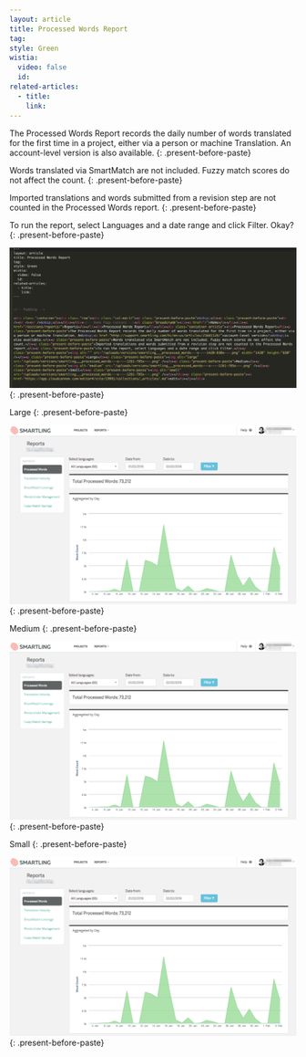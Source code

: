 ```yaml
---
layout: article
title: Processed Words Report
tag:
style: Green
wistia:
  video: false
  id:
related-articles:
  - title:
    link:
---
```



The Processed Words Report records the daily number of words translated for the first time in a project, either via a person or machine Translation. An account-level version is also available.
{: .present-before-paste}

Words translated via SmartMatch are not included. Fuzzy match scores do not affect the count.
{: .present-before-paste}

Imported translations and words submitted from a revision step are not counted in the Processed Words report.
{: .present-before-paste}

To run the report, select Languages and a date range and click Filter. Okay?
{: .present-before-paste}

![](/uploads/versions/cloudcannon---x----1059-519x---.png)
{: .present-before-paste}

Large
{: .present-before-paste}

![large](/uploads/versions/smartling___processed_words---x----1261-785x---.png)
{: .present-before-paste}

Medium
{: .present-before-paste}

![medium](/uploads/versions/smartling___processed_words---x----1261-785x---.png)
{: .present-before-paste}

Small
{: .present-before-paste}

![small](/uploads/versions/smartling___processed_words---x----1261-785x---.png)
{: .present-before-paste}